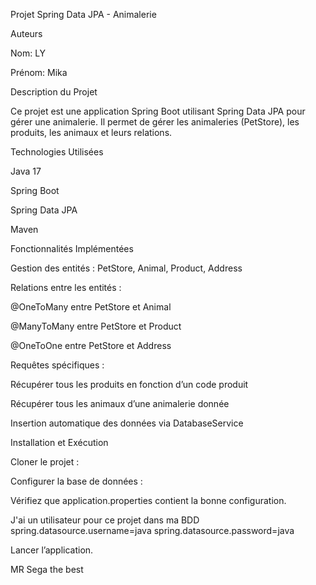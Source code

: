 Projet Spring Data JPA - Animalerie

Auteurs

Nom: LY

Prénom: Mika

Description du Projet

Ce projet est une application Spring Boot utilisant Spring Data JPA pour gérer une animalerie. Il permet de gérer les animaleries (PetStore), les produits, les animaux et leurs relations.

Technologies Utilisées

Java 17

Spring Boot

Spring Data JPA


Maven

Fonctionnalités Implémentées

Gestion des entités : PetStore, Animal, Product, Address

Relations entre les entités :

@OneToMany entre PetStore et Animal

@ManyToMany entre PetStore et Product

@OneToOne entre PetStore et Address

Requêtes spécifiques :

Récupérer tous les produits en fonction d’un code produit

Récupérer tous les animaux d’une animalerie donnée

Insertion automatique des données via DatabaseService

Installation et Exécution

Cloner le projet :

Configurer la base de données :

Vérifiez que application.properties contient la bonne configuration.

J'ai un utilisateur pour ce projet dans ma BDD
spring.datasource.username=java
spring.datasource.password=java

Lancer l’application.

MR Sega the best 

